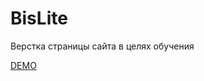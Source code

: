 # BisLite
Верстка страницы сайта в целях обучения

[DEMO](https://orionoctupus.github.io/BisLite/public/#)
